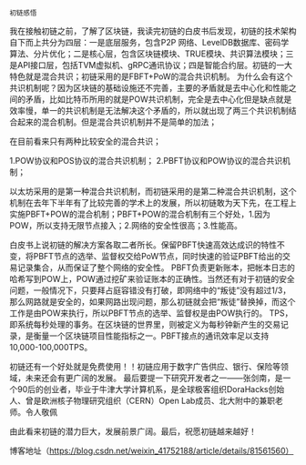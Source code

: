     初链感悟
我在接触初链之前，了解了区块链，我读完初链的白皮书后发现，初链的技术架构自下而上共分为四层：一是底层服务，包含P2P 网络、LevelDB数据库、密码学算法、分片优化；二是核心层，包含区块链模块、TRUE模块、共识算法模块；三是API接口层，包括TVM虚拟机、gRPC通讯协议；四是智能合约层。初链的一大特色就是混合共识；初链采用的是FBFT+PoW的混合共识机制。
为什么会有这个共识机制呢？因为区块链的基础设施还不完善，主要的矛盾就是去中心化和性能之间的矛盾，比如比特币所用的就是POW共识机制，完全是去中心化但是缺点就是效率慢，单一的共识机制是无法解决这个矛盾的，所以就出现了两三个共识机制结合起来的混合机制。但是混合共识机制并不是简单的加法；
	
在目前看来只有两种比较安全的混合共识；

1.POW协议和POS协议的混合共识机制；
2.PBFT协议和POW协议的混合共识机制；

以太坊采用的是第一种混合共识机制，而初链采用的是第二种混合共识机制，这个机制在去年下半年有了比较完善的学术上的发展，所以初链敢为天下先，在工程上实施PBFT+POW的混合机制；PBFT+POW的混合机制有三个好处，1.因为POW，所以支持无限节点接入；2.网络的安全性很高；3.性能高。

白皮书上说初链的解决方案各取二者所长。保留PBFT快速高效达成识的特性不变，将PBFT节点的选举、监督权交给PoW节点，同时快速的验证PBFT给出的交易记录集合，从而保证了整个网络的安全性。
PBFT负责更新账本，把帐本日志的哈希写到POW上，POW通过挖矿来验证账本的正确性。当然还有对于初链的安全问题，一般情况下，只要拜占庭容错没有打破，即网络中的“叛徒”没有超过1/3，那么网路就是安全的，如果网路出现问题，那么初链就会把“叛徒”替换掉，而这个工作是由POW来执行，所以PBFT节点的选举、监督权是由POW执行的。
TPS，即系统每秒处理的事务。在区块链的世界里，则被定义为每秒钟新产生的交易记录，是衡量一个区块链项目性能指标之一。PBFT接点的通讯效率足以支持10,000-100,000TPS。

初链还有一个好处就是免费使用！！初链应用于数字广告供应、银行、保险等领域，未来还会有更广阔的发展。
最后要提一下研究开发者之一——张剑南，是一个90后的创业者，毕业于牛津大学计算机系，是全球极客组织DoraHacks创始人、曾是欧洲核子物理研究组织（CERN）Open Lab成员、北大附中的兼职老师。令人敬佩

由此看来初链的潜力巨大，发展前景广阔。最后，祝愿初链越来越好！

博客地址（https://blog.csdn.net/weixin_41752188/article/details/81561560）



